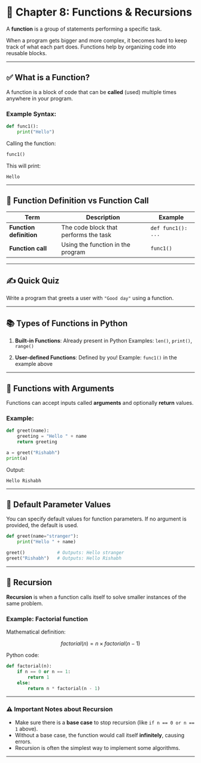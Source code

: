 # 📘 Chapter 8: Functions & Recursions

A **function** is a group of statements performing a specific task.

When a program gets bigger and more complex, it becomes hard to keep track of what each part does. Functions help by organizing code into reusable blocks.

---

## ✅ What is a Function?

A function is a block of code that can be **called** (used) multiple times anywhere in your program.

### Example Syntax:

```python
def func1():
    print("Hello")
```

Calling the function:

```python
func1()
```

This will print:

```
Hello
```

---

## 🧩 Function Definition vs Function Call

| Term                    | Description                           | Example            |
| ----------------------- | ------------------------------------- | ------------------ |
| **Function definition** | The code block that performs the task | `def func1(): ...` |
| **Function call**       | Using the function in the program     | `func1()`          |

---

## ✍️ Quick Quiz

Write a program that greets a user with `"Good day"` using a function.

---

## 📚 Types of Functions in Python

1. **Built-in Functions**: Already present in Python
   Examples: `len()`, `print()`, `range()`

2. **User-defined Functions**: Defined by you!
   Example: `func1()` in the example above

---

## 🧰 Functions with Arguments

Functions can accept inputs called **arguments** and optionally **return** values.

### Example:

```python
def greet(name):
    greeting = "Hello " + name
    return greeting

a = greet("Rishabh")
print(a)
```

Output:

```
Hello Rishabh
```

---

## 🎯 Default Parameter Values

You can specify default values for function parameters. If no argument is provided, the default is used.

```python
def greet(name="stranger"):
    print("Hello " + name)

greet()            # Outputs: Hello stranger
greet("Rishabh")   # Outputs: Hello Rishabh
```

---

## 🔄 Recursion

**Recursion** is when a function calls itself to solve smaller instances of the same problem.

### Example: Factorial function

Mathematical definition:

$$
factorial(n) = n \times factorial(n-1)
$$

Python code:

```python
def factorial(n):
    if n == 0 or n == 1:
        return 1
    else:
        return n * factorial(n - 1)
```

---

### ⚠️ Important Notes about Recursion

* Make sure there is a **base case** to stop recursion (like `if n == 0 or n == 1` above).
* Without a base case, the function would call itself **infinitely**, causing errors.
* Recursion is often the simplest way to implement some algorithms.

---